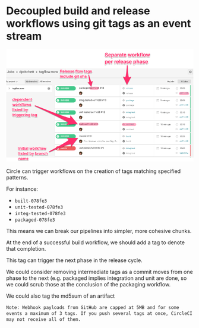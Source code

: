 # Decoupled build and release workflows using git tags as an event stream

![Annotated CircleCI screenshot demonstrating the tag-based release flow](img/annotated-circle-list.png)

Circle can trigger workflows on the creation of tags matching specified patterns. 

For instance:
* `built-078fe3`
* `unit-tested-078fe3`
* `integ-tested-078fe3`
* `packaged-078fe3`

This means we can break our pipelines into simpler, more cohesive chunks. 

At the end of a successful build workflow, we should add a tag to denote that completion. 

This tag can trigger the next phase in the release cycle. 

We could consider removing intermediate tags as a commit moves from one phase to the next (e.g. packaged implies integration and unit are done, so we could scrub those at the conclusion of the packaging workflow.

We could also tag the md5sum of an artifact

    Note: Webhook payloads from GitHub are capped at 5MB and for some events a maximum of 3 tags. If you push several tags at once, CircleCI may not receive all of them.
